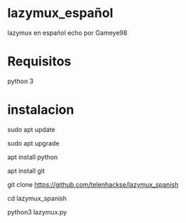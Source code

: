 # lazymux_español 
lazymux en español
echo por Gameye98

# Requisitos
python 3

# instalacion
sudo apt update

sudo apt upgrade

apt install python 

apt install git

git clone https://github.com/telenhackse/lazymux_spanish

cd lazymux_spanish

python3 lazymux.py
